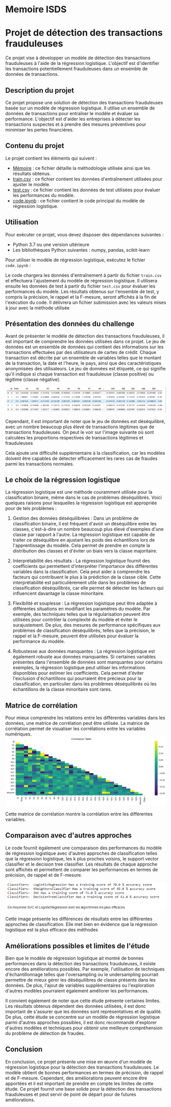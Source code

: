 # Memoire ISDS
# Projet de détection des transactions frauduleuses

Ce projet vise à développer un modèle de détection des transactions frauduleuses à l'aide de la régression logistique. L'objectif est d'identifier les transactions potentiellement frauduleuses dans un ensemble de données de transactions.

## Description du projet

Ce projet propose une solution de détection des transactions frauduleuses basée sur un modèle de régression logistique. Il utilise un ensemble de données de transactions pour entraîner le modèle et évaluer sa performance. L'objectif est d'aider les entreprises à détecter les transactions suspectes et à prendre des mesures préventives pour minimiser les pertes financières.

## Contenu du projet

Le projet contient les éléments qui suivent :

- [Mémoire](https://drive.google.com/file/d/1TdvaVXTq4_nmisiPGA9zMiKNXF9omowZ/view?usp=sharing) : ce fichier détaille la méthodologie utilisée ainsi que les résultats obtenus.
- [train.csv](https://drive.google.com/file/d/1jOXBGoaOWDcn8KV3D1f3Vy87molEfHsp/view?usp=sharing) : ce fichier contient les données d'entraînement utilisées pour ajuster le modèle.
- [test.csv](https://drive.google.com/file/d/1KUm7q-bw6tP3JGpudfn9rp7El_gHygUn/view?usp=sharing) : ce fichier contient les données de test utilisées pour évaluer les performances du modèle.
- [code.ipynb](https://github.com/zouzou456/Memoire_ISDS/blob/main/code.ipynb) : ce fichier contient le code principal du modèle de régression logistique.

## Utilisation

Pour exécuter ce projet, vous devez disposer des dépendances suivantes :

- Python 3.7 ou une version ultérieure
- Les bibliothèques Python suivantes : numpy, pandas, scikit-learn


Pour utiliser le modèle de régression logistique, exécutez le fichier `code.ipynb` :

Le code chargera les données d'entraînement à partir du fichier `train.csv` et effectuera l'ajustement du modèle de régression logistique. Il utilisera ensuite les données de test à partir du fichier `test.csv` pour évaluer les performances du modèle. Les résultats obtenus sur l'ensemble de test, y compris la précision, le rappel et la F-mesure, seront affichés à la fin de l'exécution du code. Il délivrera un fichier submission avec les valeurs mises à jour avec la méthode utilisée


## Présentation des données du challenge

Avant de présenter le modèle de détection des transactions frauduleuses, il est important de comprendre les données utilisées dans ce projet. Le jeu de données est un ensemble de données qui contient des informations sur les transactions effectuées par des utilisateurs de cartes de crédit. Chaque transaction est décrite par un ensemble de variables telles que le montant de la transaction, la date et l'heure, le pays, ainsi que des caractéristiques anonymisées des utilisateurs. Le jeu de données est étiqueté, ce qui signifie qu'il indique si chaque transaction est frauduleuse (classe positive) ou légitime (classe négative).

![Présentation des données](presentation.PNG)

Cependant, il est important de noter que le jeu de données est déséquilibré, avec un nombre beaucoup plus élevé de transactions légitimes que de transactions frauduleuses. On peut le voir sur l'image suivante où sont calculées les proportions respectives de transactions légitimes et frauduleuses

Cela ajoute une difficulté supplémentaire à la classification, car les modèles doivent être capables de détecter efficacement les rares cas de fraudes parmi les transactions normales.


## Le choix de la régression logistique 

La régression logistique est une méthode couramment utilisée pour la classification binaire, même dans le cas de problèmes déséquilibrés. Voici quelques raisons pour lesquelles la régression logistique est appropriée pour de tels problèmes :

1. Gestion des données déséquilibrées : Dans un problème de classification binaire, il est fréquent d'avoir un déséquilibre entre les classes, c'est-à-dire un nombre beaucoup plus élevé d'exemples d'une classe par rapport à l'autre. La régression logistique est capable de traiter ce déséquilibre en ajustant les poids des échantillons lors de l'apprentissage du modèle. Cela permet de prendre en compte la distribution des classes et d'éviter un biais vers la classe majoritaire.

2. Interprétabilité des résultats : La régression logistique fournit des coefficients qui permettent d'interpréter l'importance des différentes variables dans la classification. Cela peut aider à comprendre les facteurs qui contribuent le plus à la prédiction de la classe cible. Cette interprétabilité est particulièrement utile dans les problèmes de classification déséquilibrés, car elle permet de détecter les facteurs qui influencent davantage la classe minoritaire.

3. Flexibilité et souplesse : La régression logistique peut être adaptée à différentes situations en modifiant les paramètres du modèle. Par exemple, des techniques telles que la régularisation peuvent être utilisées pour contrôler la complexité du modèle et éviter le surajustement. De plus, des mesures de performance spécifiques aux problèmes de classification déséquilibrés, telles que la précision, le rappel et la F-mesure, peuvent être utilisées pour évaluer la performance du modèle.

4. Robustesse aux données manquantes : La régression logistique est également robuste aux données manquantes. Si certaines variables présentes dans l'ensemble de données sont manquantes pour certains exemples, la régression logistique peut utiliser les informations disponibles pour estimer les coefficients. Cela permet d'éviter l'exclusion d'échantillons qui pourraient être précieux pour la classification, en particulier dans les problèmes déséquilibrés où les échantillons de la classe minoritaire sont rares.


## Matrice de corrélation

Pour mieux comprendre les relations entre les différentes variables dans les données, une matrice de corrélation peut être utilisée. La matrice de corrélation permet de visualiser les corrélations entre les variables numériques.
![Matrice de corrélation](correlation.jpg)

Cette matrice de corrélation montre la corrélation entre les différentes variables.


## Comparaison avec d'autres approches

Le code fournit également une comparaison des performances du modèle de régression logistique avec d'autres approches de classification telles que la régression logistique, les k plus proches voisins, le support vector classifier et le decision tree classifier. Les résultats de chaque approche sont affichés et permettent de comparer les performances en termes de précision, de rappel et de F-mesure.

![Comparaison des performances](performance.PNG)

Cette image présente les différences de résultats entre les différentes approches de classification. Elle met bien en évidence que la régression logistique est la plus efficace des méthodes

## Améliorations possibles et limites de l'étude

Bien que le modèle de régression logistique ait montré de bonnes performances dans la détection des transactions frauduleuses, il existe encore des améliorations possibles. Par exemple, l'utilisation de techniques d'échantillonnage telles que l'oversampling ou le undersampling pourrait permettre de mieux gérer les déséquilibres de classe présents dans les données. De plus, l'ajout de variables supplémentaires ou l'exploration d'autres modèles pourraient également améliorer les performances.

Il convient également de noter que cette étude présente certaines limites. Les résultats obtenus dépendent des données utilisées, il est donc important de s'assurer que les données sont représentatives et de qualité. De plus, cette étude se concentre sur un modèle de régression logistique parmi d'autres approches possibles, il est donc recommandé d'explorer d'autres modèles et techniques pour obtenir une meilleure compréhension du problème de détection de fraudes.

## Conclusion

En conclusion, ce projet présente une mise en œuvre d'un modèle de régression logistique pour la détection des transactions frauduleuses. Le modèle obtient de bonnes performances en termes de précision, de rappel et de F-mesure. Cependant, des améliorations peuvent encore être apportées et il est important de prendre en compte les limites de cette étude. Ce projet fournit une base solide pour la détection des transactions frauduleuses et peut servir de point de départ pour de futures améliorations.
